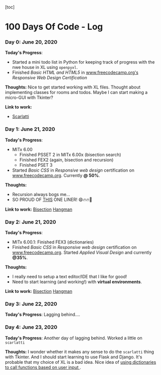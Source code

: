 [toc]
# 100 Days Of Code - Log

### Day 0: June 20, 2020


**Today's Progress**:
- Started a mini todo list in Python for keeping track of progress with the nwe house in XL using `openpyxl`.
- Finished _Basic HTML and HTML5_ in www.freecodecamp.org's _Responsive Web Design Certification_

**Thoughts:** Nice to get started working with XL files. Thought about implementing classes for rooms and todos. Maybe I can start making a micro-GUI with Tkinter?

**Link to work:**
- [Scarlatti](scripts/scarlatti/)

### Day 1: June 21, 2020


**Today's Progress**:
- MITx 6.00
  - Finished PSSET 2 in MITx 6.00x (bisection search)
  - Finished FEX2 (again, bisection and recursion)
  - Finished PSET 3
- Started _Basic CSS_ in _Responsive web design_ certification on www.freecodecamp.org. Currently **@ 50%**.

**Thoughts:**
- Recursion always bogs me...
- SO PROUD OF [THIS](/scripts/MITx%206.00x%20Intro%20To%20CS/W3/ps3_hangman.py) ONE LINER! :smile::fire::fire::clap:


**Link to work:**
[Bisection](scripts/MITx%206.00x%20Intro%20to%20CS/W2)
[Hangman](/scripts/MITx%206.00x%20Intro%20To%20CS/W3/ps3_hangman.py)

### Day 2: June 21, 2020


**Today's Progress**:
- MITx 6.00.1: Finished FEX3 (dictionaries)
- Finished _Basic CSS_ in _Responsive web design_ certification on www.freecodecamp.org. Started _Applied Visual Design_ and currently **@35%**.

**Thoughts:**
- I really need to setup a text editor/IDE that I like for good!
- Need to start learning (and working!) with **virtual environments**.



**Link to work:**
[Bisection](scripts/MITx%206.00x%20Intro%20to%20CS/W2)
[Hangman](/scripts/MITx%206.00x%20Intro%20To%20CS/W3/ps3_hangman.py)

### Day 3: June 22, 2020


**Today's Progress**: Lagging behind....


### Day 4: June 23, 2020


**Today's Progress**: Another day of lagging behind. Worked a little on `scarlatti`

**Thoughts:** I wonder whether it makes any sense to do the `scarlatti` thing with Tkinter. And I should start learning to use Flask and Django. It's probable that my choice of XL is a bad idea. Nice idea of <u> using dictionaries to call functions based on user input </u>.
